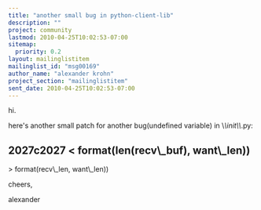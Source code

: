 ```yaml
---
title: "another small bug in python-client-lib"
description: ""
project: community
lastmod: 2010-04-25T10:02:53-07:00
sitemap:
  priority: 0.2
layout: mailinglistitem
mailinglist_id: "msg00169"
author_name: "alexander krohn"
project_section: "mailinglistitem"
sent_date: 2010-04-25T10:02:53-07:00
---
```


hi.

here's another small patch for another bug(undefined variable) in 
\\_\\_init\\_\\_.py:


2027c2027
&lt; format(len(recv\\_buf), want\\_len))
---
&gt; format(recv\\_len, want\\_len))

cheers,

alexander


